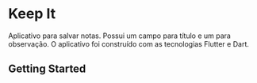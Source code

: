 # Keep It

Aplicativo para salvar notas. Possui um campo para título e um para observação. O aplicativo foi construído com as tecnologias Flutter e Dart.

## Getting Started
